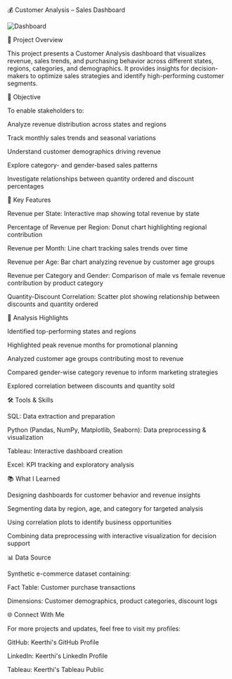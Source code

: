 💰 Customer Analysis – Sales Dashboard

![Dashboard](./SalesAnalysis.png)

📌 Project Overview

This project presents a Customer Analysis dashboard that visualizes revenue, sales trends, and purchasing behavior across different states, regions, categories, and demographics. It provides insights for decision-makers to optimize sales strategies and identify high-performing customer segments.

🎯 Objective

To enable stakeholders to:

Analyze revenue distribution across states and regions

Track monthly sales trends and seasonal variations

Understand customer demographics driving revenue

Explore category- and gender-based sales patterns

Investigate relationships between quantity ordered and discount percentages

🔑 Key Features

Revenue per State: Interactive map showing total revenue by state

Percentage of Revenue per Region: Donut chart highlighting regional contribution

Revenue per Month: Line chart tracking sales trends over time

Revenue per Age: Bar chart analyzing revenue by customer age groups

Revenue per Category and Gender: Comparison of male vs female revenue contribution by product category

Quantity-Discount Correlation: Scatter plot showing relationship between discounts and quantity ordered

🧮 Analysis Highlights

Identified top-performing states and regions

Highlighted peak revenue months for promotional planning

Analyzed customer age groups contributing most to revenue

Compared gender-wise category revenue to inform marketing strategies

Explored correlation between discounts and quantity sold

🛠️ Tools & Skills

SQL: Data extraction and preparation

Python (Pandas, NumPy, Matplotlib, Seaborn): Data preprocessing & visualization

Tableau: Interactive dashboard creation

Excel: KPI tracking and exploratory analysis

📚 What I Learned

Designing dashboards for customer behavior and revenue insights

Segmenting data by region, age, and category for targeted analysis

Using correlation plots to identify business opportunities

Combining data preprocessing with interactive visualization for decision support

📊 Data Source

Synthetic e-commerce dataset containing:

Fact Table: Customer purchase transactions

Dimensions: Customer demographics, product categories, discount logs

🌐 Connect With Me

For more projects and updates, feel free to visit my profiles:

GitHub: Keerthi's GitHub Profile

LinkedIn: Keerthi's LinkedIn Profile

Tableau: Keerthi's Tableau Public
